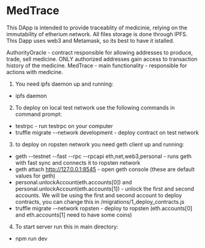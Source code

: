 # MedTrace

This DApp is intended to provide traceablity of medicinie, relying on the immutability of etherium network.
All files storage is done through IPFS. This Dapp uses web3 and Metamask, so its best to have it istalled.

AuthorityOracle - contract responsible for allowing addresses to produce, trade, sell medicine. 
ONLY authorized addresses gain access to transaction history of the medicine.
MedTrace - main functionality - responsible for actions with medicine.

1. You need ipfs daemon up and running:
  - ipfs daemon

2. To deploy on local test network use the following commands in command prompt: 
  - testrpc - run testrpc on your computer
  - truffle migrate --network development - deploy contract on test network
  
3. to deploy on ropsten network you need geth client up and running:
  - geth --testnet --fast --rpc --rpcapi eth,net,web3,personal - runs geth with fast sync and connects it to ropsten network
  - geth attach http://127.0.0.1:8545 - open geth console (these are default values for geth)
  - personal.unlockAccount(eth.accounts[0]) and personal.unlockAccount(eth.accounts[1]) - unlock the first and second accounts. We will be using the first and second account to deploy contracts, you can change this in /migrations/1_deploy_contracts.js
  - truffle migrate --network ropsten - deploy to ropsten (eth.accounts[0] and eth.accounts[1] need to have some coins)
  
4. To start server run this in main directory:
  - npm run dev
